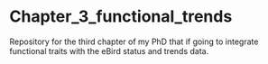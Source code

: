 # Chapter_3_functional_trends
Repository for the third chapter of my PhD that if going to integrate functional traits with the eBird status and trends data.
